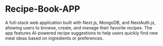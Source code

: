 # Recipe-Book-APP
A full-stack web application built with Next.js, MongoDB, and NextAuth.js, allowing users to browse, create, and manage their favorite recipes. The app features AI-powered recipe suggestions to help users quickly find new meal ideas based on ingredients or preferences.
